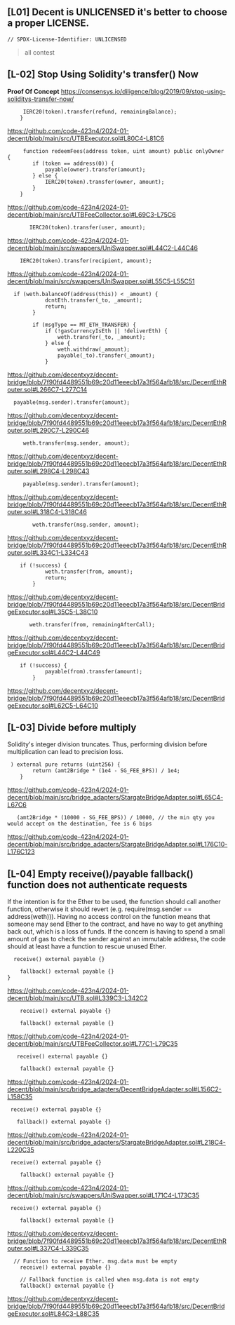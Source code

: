 ## [L01] Decent is UNLICENSED it's better to choose a proper LICENSE.
`// SPDX-License-Identifier: UNLICENSED`
> all contest


## [L-02] Stop Using Solidity's transfer() Now
**Proof Of Concept**
https://consensys.io/diligence/blog/2019/09/stop-using-soliditys-transfer-now/

```
     IERC20(token).transfer(refund, remainingBalance);
    }
```
https://github.com/code-423n4/2024-01-decent/blob/main/src/UTBExecutor.sol#L80C4-L81C6

```
     function redeemFees(address token, uint amount) public onlyOwner {
        if (token == address(0)) {
            payable(owner).transfer(amount);
        } else {
            IERC20(token).transfer(owner, amount);
        }
    }
```
https://github.com/code-423n4/2024-01-decent/blob/main/src/UTBFeeCollector.sol#L69C3-L75C6

```
       IERC20(token).transfer(user, amount);
```
https://github.com/code-423n4/2024-01-decent/blob/main/src/swappers/UniSwapper.sol#L44C2-L44C46

```
    IERC20(token).transfer(recipient, amount);
```
https://github.com/code-423n4/2024-01-decent/blob/main/src/swappers/UniSwapper.sol#L55C5-L55C51

```
  if (weth.balanceOf(address(this)) < _amount) {
            dcntEth.transfer(_to, _amount);
            return;
        }

        if (msgType == MT_ETH_TRANSFER) {
            if (!gasCurrencyIsEth || !deliverEth) {
                weth.transfer(_to, _amount);
            } else {
                weth.withdraw(_amount);
                payable(_to).transfer(_amount);
            }
```
https://github.com/decentxyz/decent-bridge/blob/7f90fd4489551b69c20d11eeecb17a3f564afb18/src/DecentEthRouter.sol#L266C7-L277C14

```
  payable(msg.sender).transfer(amount);
```
https://github.com/decentxyz/decent-bridge/blob/7f90fd4489551b69c20d11eeecb17a3f564afb18/src/DecentEthRouter.sol#L290C7-L290C46

```
     weth.transfer(msg.sender, amount);
```
https://github.com/decentxyz/decent-bridge/blob/7f90fd4489551b69c20d11eeecb17a3f564afb18/src/DecentEthRouter.sol#L298C4-L298C43

```
     payable(msg.sender).transfer(amount);
```
https://github.com/decentxyz/decent-bridge/blob/7f90fd4489551b69c20d11eeecb17a3f564afb18/src/DecentEthRouter.sol#L318C4-L318C46

```
        weth.transfer(msg.sender, amount);
```
https://github.com/decentxyz/decent-bridge/blob/7f90fd4489551b69c20d11eeecb17a3f564afb18/src/DecentEthRouter.sol#L334C1-L334C43

```
    if (!success) {
            weth.transfer(from, amount);
            return;
        }
```
https://github.com/decentxyz/decent-bridge/blob/7f90fd4489551b69c20d11eeecb17a3f564afb18/src/DecentBridgeExecutor.sol#L35C5-L38C10

```
       weth.transfer(from, remainingAfterCall);
```
https://github.com/decentxyz/decent-bridge/blob/7f90fd4489551b69c20d11eeecb17a3f564afb18/src/DecentBridgeExecutor.sol#L44C2-L44C49

```
    if (!success) {
            payable(from).transfer(amount);
        }
```
https://github.com/decentxyz/decent-bridge/blob/7f90fd4489551b69c20d11eeecb17a3f564afb18/src/DecentBridgeExecutor.sol#L62C5-L64C10

## [L-03] Divide before multiply
Solidity's integer division truncates. Thus, performing division before multiplication can lead to precision loss.

```
 ) external pure returns (uint256) {
        return (amt2Bridge * (1e4 - SG_FEE_BPS)) / 1e4;
    }
```
https://github.com/code-423n4/2024-01-decent/blob/main/src/bridge_adapters/StargateBridgeAdapter.sol#L65C4-L67C6

```
   (amt2Bridge * (10000 - SG_FEE_BPS)) / 10000, // the min qty you would accept on the destination, fee is 6 bips
```
https://github.com/code-423n4/2024-01-decent/blob/main/src/bridge_adapters/StargateBridgeAdapter.sol#L176C10-L176C123


## [L-04]  Empty receive()/payable fallback() function does not authenticate requests
If the intention is for the Ether to be used, the function should call another function, otherwise it should revert (e.g. require(msg.sender == address(weth))). Having no access control on the function means that someone may send Ether to the contract, and have no way to get anything back out, which is a loss of funds. If the concern is having to spend a small amount of gas to check the sender against an immutable address, the code should at least have a function to rescue unused Ether.

```
  receive() external payable {}

    fallback() external payable {}
}
```
https://github.com/code-423n4/2024-01-decent/blob/main/src/UTB.sol#L339C3-L342C2

```
    receive() external payable {}

    fallback() external payable {}
```
https://github.com/code-423n4/2024-01-decent/blob/main/src/UTBFeeCollector.sol#L77C1-L79C35

```
   receive() external payable {}

    fallback() external payable {}
```
 https://github.com/code-423n4/2024-01-decent/blob/main/src/bridge_adapters/DecentBridgeAdapter.sol#L156C2-L158C35
 
 ```
  receive() external payable {}

    fallback() external payable {}
 ```
 https://github.com/code-423n4/2024-01-decent/blob/main/src/bridge_adapters/StargateBridgeAdapter.sol#L218C4-L220C35
 
```
 receive() external payable {}

    fallback() external payable {}
```
https://github.com/code-423n4/2024-01-decent/blob/main/src/swappers/UniSwapper.sol#L171C4-L173C35

```
 receive() external payable {}

    fallback() external payable {}
```
https://github.com/decentxyz/decent-bridge/blob/7f90fd4489551b69c20d11eeecb17a3f564afb18/src/DecentEthRouter.sol#L337C4-L339C35

```
  // Function to receive Ether. msg.data must be empty
    receive() external payable {}

    // Fallback function is called when msg.data is not empty
    fallback() external payable {}
```
https://github.com/decentxyz/decent-bridge/blob/7f90fd4489551b69c20d11eeecb17a3f564afb18/src/DecentBridgeExecutor.sol#L84C3-L88C35